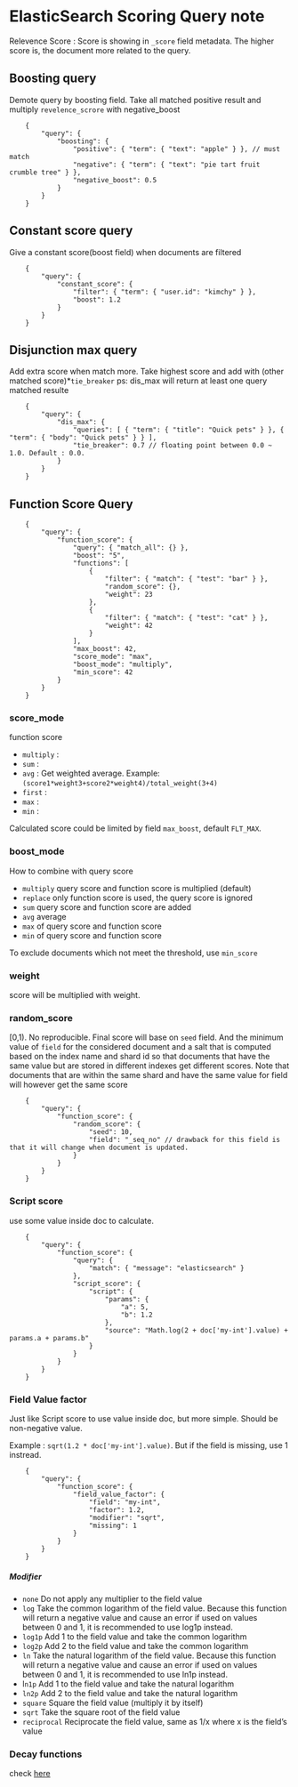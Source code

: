 # ElasticSearch Scoring Query note

Relevence Score : Score is showing in `_score` field metadata. The higher score is, the document more related to the query.


## Boosting query
Demote query by boosting field. Take all matched positive result and multiply `revelence_scrore` with negative_boost
```es
    {
        "query": {
            "boosting": {
                "positive": { "term": { "text": "apple" } }, // must match
                "negative": { "term": { "text": "pie tart fruit crumble tree" } },
                "negative_boost": 0.5
            }
        }
    }
```

## Constant score query 
Give a constant score(boost field) when documents are filtered
```es
    {
        "query": {
            "constant_score": {
                "filter": { "term": { "user.id": "kimchy" } },
                "boost": 1.2
            }
        }
    }
```

## Disjunction max query 
Add extra score when match more. Take highest score and add with (other matched score)*`tie_breaker`
ps: dis_max will return at least one query matched resulte

```
    {
        "query": {
            "dis_max": {
                "queries": [ { "term": { "title": "Quick pets" } }, { "term": { "body": "Quick pets" } } ],
                "tie_breaker": 0.7 // floating point between 0.0 ~ 1.0. Default : 0.0.
            }
        }
    }
```


## Function Score Query
```
    {
        "query": {
            "function_score": {
                "query": { "match_all": {} },
                "boost": "5", 
                "functions": [
                    {
                        "filter": { "match": { "test": "bar" } }, 
                        "random_score": {}, 
                        "weight": 23 
                    },
                    { 
                        "filter": { "match": { "test": "cat" } }, 
                        "weight": 42
                    }
                ],
                "max_boost": 42,
                "score_mode": "max",
                "boost_mode": "multiply",
                "min_score": 42
            }
        }
    }
```

### score_mode 
function score
- `multiply` :
- `sum` :
- `avg` : Get weighted average. Example: `(score1*weight3+score2*weight4)/total_weight(3+4)`
- `first` : 
- `max` :
- `min` :

Calculated score could be limited by field `max_boost`, default `FLT_MAX`.

### boost_mode
How to combine with query score
- `multiply` query score and function score is multiplied (default)
- `replace` only function score is used, the query score is ignored
- `sum` query score and function score are added
- `avg` average
- `max` of query score and function score
- `min` of query score and function score

To exclude documents which not meet the threshold, use `min_score`


### weight
score will be multiplied with weight. 

### random_score
[0,1). No reproducible. Final score will base on `seed` field. And the minimum value of `field` for the considered document and a salt that is computed based on the index name and shard id so that documents that have the same value but are stored in different indexes get different scores. Note that documents that are within the same shard and have the same value for field will however get the same score

```
    {
        "query": {
            "function_score": {
                "random_score": {
                    "seed": 10,
                    "field": "_seq_no" // drawback for this field is that it will change when document is updated.
                }
            }
        }
    }
```

### Script score
use some value inside doc to calculate.
```
    {
        "query": {
            "function_score": {
                "query": {
                    "match": { "message": "elasticsearch" }
                },
                "script_score": {
                    "script": {
                        "params": {
                            "a": 5,
                            "b": 1.2
                        },
                        "source": "Math.log(2 + doc['my-int'].value) + params.a + params.b"
                    }
                }
            }
        }
    }
```

### Field Value factor 
Just like Script score to use value inside doc, but more simple. Should be non-negative value.

Example : `sqrt(1.2 * doc['my-int'].value)`.  But if the field is missing, use 1 instread.
```es
    {
        "query": {
            "function_score": {
                "field_value_factor": {
                    "field": "my-int",
                    "factor": 1.2,
                    "modifier": "sqrt",
                    "missing": 1
                }
            }
        }
    }
```

##### Modifier
- `none` Do not apply any multiplier to the field value
- `log` Take the common logarithm of the field value. Because this function will return a negative value and cause an error if used on values between 0 and 1, it is recommended to use log1p instead.
- `log1p` Add 1 to the field value and take the common logarithm
- `log2p` Add 2 to the field value and take the common logarithm
- `ln` Take the natural logarithm of the field value. Because this function will return a negative value and cause an error if used on values between 0 and 1, it is recommended to use ln1p instead.
- l`n1p` Add 1 to the field value and take the natural logarithm
- `ln2p` Add 2 to the field value and take the natural logarithm
- `square` Square the field value (multiply it by itself)
- `sqrt` Take the square root of the field value
- `reciprocal` Reciprocate the field value, same as 1/x where x is the field’s value



### Decay functions

check [here](https://www.elastic.co/guide/en/elasticsearch/reference/current/query-dsl-function-score-query.html#function-decay)